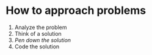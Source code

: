 # How to approach problems
1. Analyze the problem
2. Think of a solution
3. *Pen down the solution*
4. Code the solution